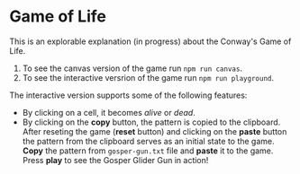 # Game of Life

This is an explorable explanation (in progress) about the Conway's Game of Life.

1. To see the canvas version of the game run `npm run canvas`.
1. To see the interactive versrion of the game run `npm run playground`.

The interactive version supports some of the following features:

- By clicking on a cell, it becomes _alive_ or _dead_.
- By clicking on the **copy** button, the pattern is copied to the clipboard. After reseting the game (**reset** button) and clicking on the **paste** button the pattern from the clipboard serves as an initial state to the game.
  **Copy** the pattern from `gosper-gun.txt` file and **paste** it to the game. Press **play** to see the Gosper Glider Gun in action!
